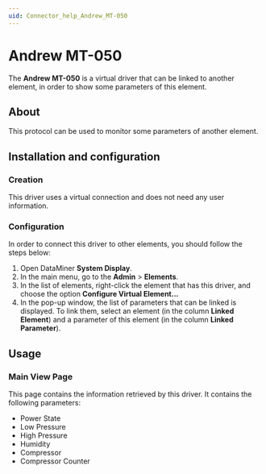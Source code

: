 ```yaml
---
uid: Connector_help_Andrew_MT-050
---
```


# Andrew MT-050

The **Andrew MT-050** is a virtual driver that can be linked to another element, in order to show some parameters of this element.

## About

This protocol can be used to monitor some parameters of another element.

## Installation and configuration

### Creation

This driver uses a virtual connection and does not need any user information.

### Configuration

In order to connect this driver to other elements, you should follow the steps below:

1. Open DataMiner **System Display**.
1. In the main menu, go to the **Admin** \> **Elements**.
1. In the list of elements, right-click the element that has this driver, and choose the option **Configure Virtual Element...**
1. In the pop-up window, the list of parameters that can be linked is displayed. To link them, select an element (in the column **Linked Element**) and a parameter of this element (in the column **Linked Parameter**).

## Usage

### Main View Page

This page contains the information retrieved by this driver. It contains the following parameters:

- Power State
- Low Pressure
- High Pressure
- Humidity
- Compressor
- Compressor Counter
